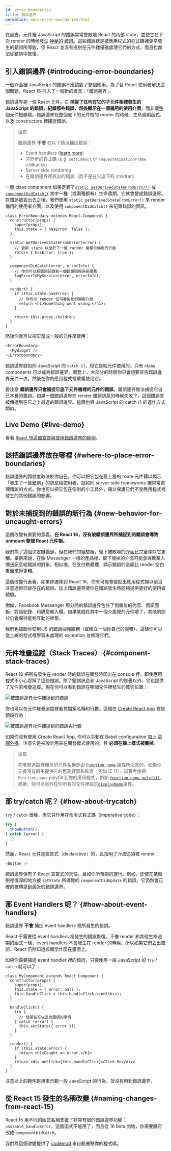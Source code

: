 ```yaml
---
id: error-boundaries
title: 錯誤邊界
permalink: docs/error-boundaries.html
---
```


在過去，元件裡 JavaScript 的錯誤常常會敗壞 React 的內部 state，並使它在下次 render 的時候[發生](https://github.com/facebook/react/issues/4026) [神秘的](https://github.com/facebook/react/issues/6895) [錯誤](https://github.com/facebook/react/issues/8579)。這些錯誤總是被應用程式的程式碼裡更早發生的錯誤所導致，但 React 並沒有提供在元件裡優雅處理它們的方式，而且也無法從錯誤中恢復。


## 引入錯誤邊界 {#introducing-error-boundaries}

一個介面裡 JavaScript 的錯誤不應該毀了整個應用。為了替 React 使用者解決這個問題，React 16 引入了一個新的概念：「錯誤邊界」。

錯誤邊界是一個 React 元件，它 **捕捉了任何在它的子元件樹裡發生的 JavaScript 的錯誤，紀錄那些錯誤，然後顯示在一個備用的使用介面**，而非讓整個元件樹崩壞。錯誤邊界在整個底下的元件樹的 render 的時候、生命週期函式、以及 constructors 裡捕捉錯誤。

> 注意
>
> 錯誤邊界 **不會** 在以下情況捕捉錯誤：
>
> * Event handlers ([learn more](#how-about-event-handlers))
> * 非同步的程式碼 (e.g. `setTimeout` or `requestAnimationFrame` callbacks)
> * Server side rendering
> * 在錯誤邊界裡丟出的錯誤（而不是在它底下的 children）

一個 class component 如果定義了[`static getDerivedStateFromError()`](/docs/react-component.html#static-getderivedstatefromerror) 或 [`componentDidCatch()`](/docs/react-component.html#componentdidcatch) 其中一種（或兩種都有）生命週期，它就會變成錯誤邊界。在錯誤被丟出去之後，我們使用 `static getDerivedStateFromError()` 來 render 備用的使用者介面，以及使用 `componentDidCatch()` 來記錄錯誤的資訊。

```js{7-10,12-15,18-21}
class ErrorBoundary extends React.Component {
  constructor(props) {
    super(props);
    this.state = { hasError: false };
  }

  static getDerivedStateFromError(error) {
    // 更新 state 以至於下一個 render 會顯示備用的介面
    return { hasError: true };
  }

  componentDidCatch(error, errorInfo) {
    // 你也可以把錯誤記錄到一個錯誤回報系統服務
    logErrorToMyService(error, errorInfo);
  }

  render() {
    if (this.state.hasError) {
      // 你可以 render 任何客製化的備用介面
      return <h1>Something went wrong.</h1>;
    }

    return this.props.children; 
  }
}
```

然後你就可以把它當成一般的元件來使用：

```js
<ErrorBoundary>
  <MyWidget />
</ErrorBoundary>
```

錯誤邊界就如同 JavaScript 的 `catch {}`，但它是給元件使用的。只有 class components 可以成為錯誤邊界。實務上，大部分的時間你只會想要宣告錯誤邊界元件一次，然後在你的應用程式裡重複使用它。

要注意 **錯誤邊界只會捕捉它底下元件樹裡的元件的錯誤**。錯誤邊界無法捕捉它自己本身的錯誤。如果一個錯誤邊界在 render 錯誤訊息的時候失敗了，這個錯誤會被傳遞到在它之上最近的錯誤邊界。這個也與 JavaScript 的 catch {} 的運作方式類似。

## Live Demo {#live-demo}

看看 [React 16](/blog/2017/09/26/react-v16.0.html)[這個宣告與使用錯誤邊界的範例](https://codepen.io/gaearon/pen/wqvxGa?editors=0010)。

## 該把錯誤邊界放在哪裡 {#where-to-place-error-boundaries}

錯誤邊界的顆粒度取決於你自己。你可以把它包在最上層的 route 元件藉以顯示「發生了一些錯誤」的訊息給使用者，就如同 server-side frameworks 裡常常處理錯誤的方式。你也可以把它包在個別的小工具外，藉以保護它們不受應用程式裡發生的其他錯誤的影響。

## 對於未捕捉到的錯誤的新行為 {#new-behavior-for-uncaught-errors}

這個改變有重要的意義。**在 React 16，沒有被錯誤邊界所捕捉到的錯誤會導致 unmount 整個 React 元件樹。**

我們為了這個決定辯論過，但在我們的經驗裡，留下被敗壞的介面比完全移除它更糟。舉例來說，在像 Messenger 一樣的產品裡，留下壞掉的介面可能會導致某人傳送訊息給錯誤的對象。相似地，在支付軟體裡，顯示錯誤的金額比 render 空白畫面來得更糟。

這個改變代表著，如果你遷移到 React 16，你有可能會發掘出應用程式裡以前沒注意過但已經存在的錯誤。加上錯誤邊界使你在錯誤發生時能夠提供更好的使用者體驗。

例如，Facebook Messenger 用分開的錯誤邊界包住了側欄位的內容、資訊面板、對話紀錄、和訊息輸入欄。如果某個在其中一個介面裡的元件壞了，其他的部分仍會保持能夠互動的狀態。

我們也鼓勵你使用 JS 的錯誤回報服務（或建立一個你自己的服務），這樣你可以從上線的程式裡學習未處理的 exception 並修理它們。


## 元件堆疊追蹤（Stack Traces） {#component-stack-traces}

React 16 把所有發生在 render 時的錯誤在開發時印出在 console 裡，即使應用程式不小心吞掉了這些錯誤。除了錯誤訊息和 JavaScript 的堆疊以外，它也提供了元件的堆疊追蹤。現在你可以看到錯誤在哪個元件裡發生的確切位置：

<img src="../images/docs/error-boundaries-stack-trace.png" style="max-width:100%" alt="被錯誤邊界元件捕捉到的錯誤">

你也可以在元件堆疊追蹤裡看見檔案名稱和行數。這個在 [Create React App](https://github.com/facebookincubator/create-react-app) 裡是預設行為：

<img src="../images/docs/error-boundaries-stack-trace-line-numbers.png" style="max-width:100%" alt="被錯誤邊界元件捕捉到的錯誤與行數">

如果你沒有使用 Create React App, 你可以手動在 Babel configuration 加上 [這個外掛](https://www.npmjs.com/package/babel-plugin-transform-react-jsx-source)。注意它是被設計用來在開發模式使用的，且 **必須在線上模式被關掉**。

> 注意
>
> 在堆疊追蹤裡顯示的元件名稱是由 [`Function.name`](https://developer.mozilla.org/en-US/docs/Web/JavaScript/Reference/Global_Objects/Function/name) 屬性所決定的。如果你支援沒有原生提供它的舊瀏覽器和裝置（例如 IE 11），試著考慮把 `Function.name` polyfill 到你的應用程式，例如 [`function.name-polyfill`](https://github.com/JamesMGreene/Function.name)。或著，你可以另外在你所有的元件裡設定[`displayName`](/docs/react-component.html#displayname)屬性。


## 那 try/catch 呢？ {#how-about-trycatch}

`try` / `catch` 很棒，但它只作用在命令式程式碼（imperative code）：

```js
try {
  showButton();
} catch (error) {
  // ...
}
```

然而，React 元件是宣告式（declarative）的，且指明了*什麼*必須被 render：

```js
<Button />
```

錯誤邊界保有了 React 宣告式的天性，且如你所預期的運行。例如，即使在某個樹裡很深的地方被 `setState` 所導致的 `componentDidUpdate` 的錯誤，它仍然會正確的被傳遞到最近的錯誤邊界。

## 那 Event Handlers 呢？ {#how-about-event-handlers}

錯誤邊界 **不會** 捕捉 event handlers 裡所發生的錯誤。

React 不需要從 event handlers 裡發生的錯誤恢復。不像 render 和其他生命週期的函式一樣，event handlers 不會發生在 render 的時候。所以如果它們丟出錯誤，React 仍然知道該顯示什麼在畫面上。

如果你需要捕捉 event handler 裡的錯誤，只要使用一般 JavaScript 的 `try` / `catch` 就可以了：

```js{9-13,17-20}
class MyComponent extends React.Component {
  constructor(props) {
    super(props);
    this.state = { error: null };
    this.handleClick = this.handleClick.bind(this);
  }

  handleClick() {
    try {
      // 做某些可以丟出錯誤的事情
    } catch (error) {
      this.setState({ error });
    }
  }

  render() {
    if (this.state.error) {
      return <h1>Caught an error.</h1>
    }
    return <div onClick={this.handleClick}>Click Me</div>
  }
}
```

注意以上的範例是用來示範一般 JavaScript 的行為，並沒有用到錯誤邊界。

## 從 React 15 發生的名稱改變 {#naming-changes-from-react-15}

React 15 用不同的函式名稱支援了非常有限的錯誤邊界功能：`unstable_handleError`。這個函式不能用了，而且從 16 beta 開始，你需要將它改成 `componentDidCatch`。

我們為這個改變提供了 [codemod](https://github.com/reactjs/react-codemod#error-boundaries) 來自動遷移你的程式碼。

